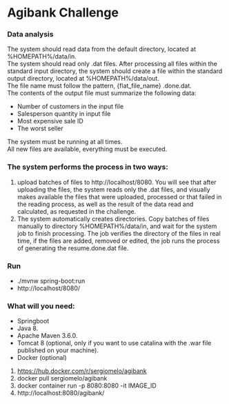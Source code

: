 # Agibank Challenge
### Data analysis
The system should read data from the default directory, located at %HOMEPATH%/data/in.    
The system should read only .dat files. After processing all files within the standard input directory, the system should create a file within the   standard output directory, located at %HOMEPATH%/data/out.    
The file name must follow the pattern, {flat_file_name} .done.dat.  
The contents of the output file must summarize the following data:
- Number of customers in the input file
- Salesperson quantity in input file
- Most expensive sale ID
- The worst seller

The system must be running at all times.  
All new files are available, everything must be executed.

### The system performs the process in two ways:
1. upload batches of files to http://localhost/8080. You will see that after uploading the files, the system reads only the .dat files, and visually makes available the files that were uploaded, processed or that failed in the reading process, as well as the result of the data read and calculated, as requested in the challenge.
2. The system automatically creates directories. Copy batches of files manually to directory %HOMEPATH%/data/in, and wait for the system job to finish processing. The job verifies the directory of the files in real time, if the files are added, removed or edited, the job runs the process of generating the resume.done.dat file.  

### Run 
- ./mvnw spring-boot:run
- http://localhost/8080/

### What will you need:
- Springboot
- Java 8.
- Apache Maven 3.6.0.
- Tomcat 8 (optional, only if you want to use catalina with the .war file published on your machine).
- Docker (optional)
1. https://hub.docker.com/r/sergiomelo/agibank
2. docker pull sergiomelo/agibank
3. docker container run -p 8080:8080 -it IMAGE_ID
4. http://localhost:8080/agibank/ 
